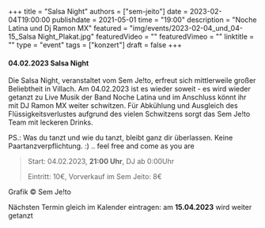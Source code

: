+++
title = "Salsa Night"
authors = ["sem-jeito"]
date = 2023-02-04T19:00:00
publishdate = 2021-05-01
time = "19:00"
description = "Noche Latina und Dj Ramon MX"
featured = "img/events/2023-02-04_und_04-15_Salsa Night_Plakat.jpg"
featuredVideo = ""
featuredVimeo = ""
linktitle = ""
type = "event"
tags = ["konzert"]
draft = false
+++


#### 04.02.2023 Salsa Night

Die Salsa Night, veranstaltet vom Sem Je!to, erfreut sich mittlerweile großer Beliebtheit in Villach. Am 04.02.2023 ist es wieder soweit - es wird wieder getanzt zu Live Musik der Band Noche Latina und im Anschluss könnt ihr mit DJ Ramon MX weiter schwitzen. 
Für Abkühlung und Ausgleich des Flüssigkeitsverlustes aufgrund des vielen Schwitzens sorgt das Sem Je!to Team mit leckeren Drinks.

PS.: Was du tanzt und wie du tanzt, bleibt ganz dir überlassen. Keine Paartanzverpflichtung. :) .. feel free and come as you are

>Start: 04.02.2023, **21:00 Uhr**, DJ ab 0:00Uhr
>
>Eintritt: 10€, Vorverkauf im Sem Jeito: 8€

Grafik © Sem Je!to

Nächsten Termin gleich im Kalender eintragen: am **15.04.2023** wird weiter getanzt


